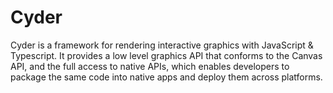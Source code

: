 # Cyder
Cyder is a framework for rendering interactive graphics with JavaScript & Typescript. It provides a low level graphics API that conforms to the Canvas API, and the full access to native APIs, which enables developers to package the same code into native apps and deploy them across platforms.
